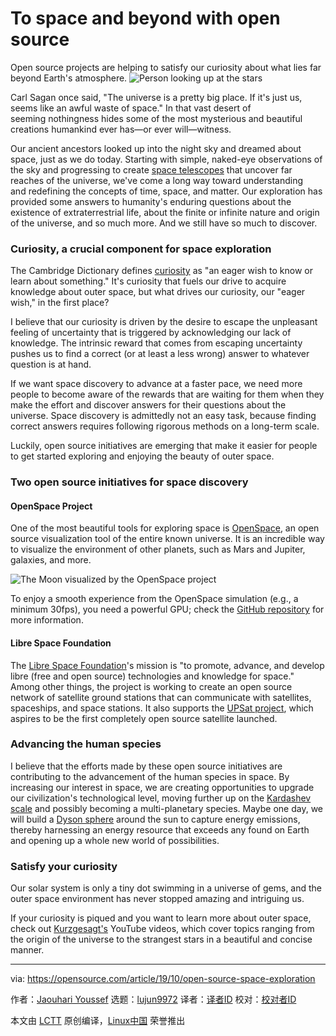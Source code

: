 [#]: collector: (lujun9972)
[#]: translator: ( )
[#]: reviewer: ( )
[#]: publisher: ( )
[#]: url: ( )
[#]: subject: (To space and beyond with open source)
[#]: via: (https://opensource.com/article/19/10/open-source-space-exploration)
[#]: author: (Jaouhari Youssef https://opensource.com/users/jaouhari)

To space and beyond with open source
======
Open source projects are helping to satisfy our curiosity about what
lies far beyond Earth's atmosphere.
![Person looking up at the stars][1]

Carl Sagan once said, "The universe is a pretty big place. If it's just us, seems like an awful waste of space." In that vast desert of seeming nothingness hides some of the most mysterious and beautiful creations humankind ever has—or ever will—witness.

Our ancient ancestors looked up into the night sky and dreamed about space, just as we do today. Starting with simple, naked-eye observations of the sky and progressing to create [space telescopes][2] that uncover far reaches of the universe, we've come a long way toward understanding and redefining the concepts of time, space, and matter. Our exploration has provided some answers to humanity's enduring questions about the existence of extraterrestrial life, about the finite or infinite nature and origin of the universe, and so much more. And we still have so much to discover.

### Curiosity, a crucial component for space exploration

The Cambridge Dictionary defines [curiosity][3] as "an eager wish to know or learn about something." It's curiosity that fuels our drive to acquire knowledge about outer space, but what drives our curiosity, our "eager wish," in the first place?

I believe that our curiosity is driven by the desire to escape the unpleasant feeling of uncertainty that is triggered by acknowledging our lack of knowledge. The intrinsic reward that comes from escaping uncertainty pushes us to find a correct (or at least a less wrong) answer to whatever question is at hand.

If we want space discovery to advance at a faster pace, we need more people to become aware of the rewards that are waiting for them when they make the effort and discover answers for their questions about the universe. Space discovery is admittedly not an easy task, because finding correct answers requires following rigorous methods on a long-term scale.

Luckily, open source initiatives are emerging that make it easier for people to get started exploring and enjoying the beauty of outer space.

### Two open source initiatives for space discovery

#### OpenSpace Project

One of the most beautiful tools for exploring space is [OpenSpace][4], an open source visualization tool of the entire known universe. It is an incredible way to visualize the environment of other planets, such as Mars and Jupiter, galaxies, and more.

![The Moon visualized by the OpenSpace project][5]

To enjoy a smooth experience from the OpenSpace simulation (e.g., a minimum 30fps), you need a powerful GPU; check the [GitHub repository][6] for more information.

#### Libre Space Foundation

The [Libre Space Foundation][7]'s mission is "to promote, advance, and develop libre (free and open source) technologies and knowledge for space." Among other things, the project is working to create an open source network of satellite ground stations that can communicate with satellites, spaceships, and space stations. It also supports the [UPSat project][8], which aspires to be the first completely open source satellite launched.

### Advancing the human species

I believe that the efforts made by these open source initiatives are contributing to the advancement of the human species in space. By increasing our interest in space, we are creating opportunities to upgrade our civilization's technological level, moving further up on the [Kardashev scale][9] and possibly becoming a multi-planetary species. Maybe one day, we will build a [Dyson sphere][10] around the sun to capture energy emissions, thereby harnessing an energy resource that exceeds any found on Earth and opening up a whole new world of possibilities.

### Satisfy your curiosity

Our solar system is only a tiny dot swimming in a universe of gems, and the outer space environment has never stopped amazing and intriguing us.

If your curiosity is piqued and you want to learn more about outer space, check out [Kurzgesagt's][11] YouTube videos, which cover topics ranging from the origin of the universe to the strangest stars in a beautiful and concise manner.

--------------------------------------------------------------------------------

via: https://opensource.com/article/19/10/open-source-space-exploration

作者：[Jaouhari Youssef][a]
选题：[lujun9972][b]
译者：[译者ID](https://github.com/译者ID)
校对：[校对者ID](https://github.com/校对者ID)

本文由 [LCTT](https://github.com/LCTT/TranslateProject) 原创编译，[Linux中国](https://linux.cn/) 荣誉推出

[a]: https://opensource.com/users/jaouhari
[b]: https://github.com/lujun9972
[1]: https://opensource.com/sites/default/files/styles/image-full-size/public/lead-images/space_stars_cosmos_person.jpg?itok=XUtz_LyY (Person looking up at the stars)
[2]: https://en.wikipedia.org/wiki/List_of_space_telescopes
[3]: https://dictionary.cambridge.org/us/dictionary/english/curiosity
[4]: https://www.openspaceproject.com/
[5]: https://opensource.com/sites/default/files/uploads/moon.png (The Moon visualized by the OpenSpace project)
[6]: https://github.com/OpenSpace/OpenSpace
[7]: https://libre.space/
[8]: https://upsat.gr/
[9]: https://en.wikipedia.org/wiki/Kardashev_scale
[10]: https://en.wikipedia.org/wiki/Dyson_sphere
[11]: https://kurzgesagt.org/
